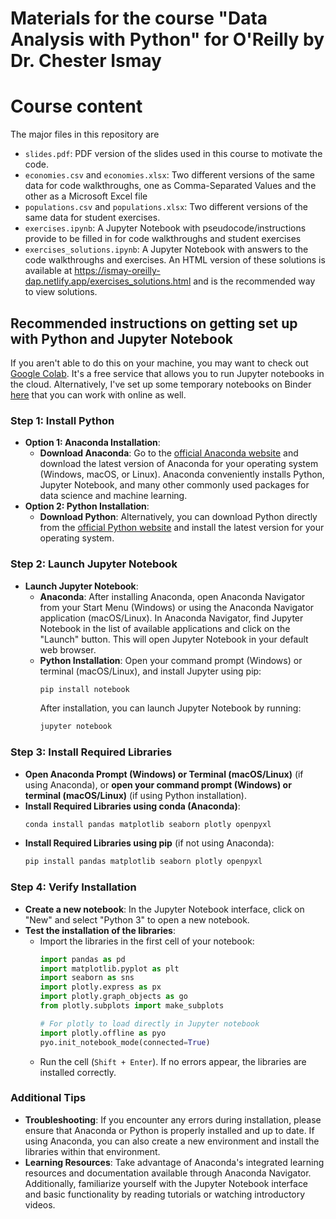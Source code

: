 # Materials for the course "Data Analysis with Python" for O'Reilly by Dr. Chester Ismay

# Course content

The major files in this repository are
- `slides.pdf`: PDF version of the slides used in this course to motivate the code.
- `economies.csv` and `economies.xlsx`: Two different versions of the same data for code walkthroughs, one as Comma-Separated Values and the other as a Microsoft Excel file
- `populations.csv` and `populations.xlsx`: Two different versions of the same data for student exercises.
- `exercises.ipynb`: A Jupyter Notebook with pseudocode/instructions provide to be filled in for code walkthroughs and student exercises
- `exercises_solutions.ipynb`: A Jupyter Notebook with answers to the code walkthroughs and exercises. An HTML version of these solutions is available at https://ismay-oreilly-dap.netlify.app/exercises_solutions.html and is the recommended way to view solutions.

## Recommended instructions on getting set up with Python and Jupyter Notebook

If you aren't able to do this on your machine, you may want to check out [Google Colab](https://colab.research.google.com/). 
It's a free service that allows you to run Jupyter notebooks in the cloud. 
Alternatively, I've set up some temporary notebooks on Binder [here](https://mybinder.org/v2/gh/ismayc/oreilly-data-analysis-with-python/HEAD?urlpath=%2Fdoc%2Ftree%2Fexercises.ipynb) that you can work with online as well.

### Step 1: Install Python
- **Option 1: Anaconda Installation**:
  - **Download Anaconda**: Go to the [official Anaconda website](https://www.anaconda.com/products/distribution) and download the latest version of Anaconda for your operating system (Windows, macOS, or Linux). Anaconda conveniently installs Python, Jupyter Notebook, and many other commonly used packages for data science and machine learning.
- **Option 2: Python Installation**:
  - **Download Python**: Alternatively, you can download Python directly from the [official Python website](https://www.python.org/downloads/) and install the latest version for your operating system.

### Step 2: Launch Jupyter Notebook
- **Launch Jupyter Notebook**:
  - **Anaconda**: After installing Anaconda, open Anaconda Navigator from your Start Menu (Windows) or using the Anaconda Navigator application (macOS/Linux). In Anaconda Navigator, find Jupyter Notebook in the list of available applications and click on the "Launch" button. This will open Jupyter Notebook in your default web browser.
  - **Python Installation**: Open your command prompt (Windows) or terminal (macOS/Linux), and install Jupyter using pip:
    ```bash
    pip install notebook
    ```
    After installation, you can launch Jupyter Notebook by running:
    ```bash
    jupyter notebook
    ```

### Step 3: Install Required Libraries
- **Open Anaconda Prompt (Windows) or Terminal (macOS/Linux)** (if using Anaconda), or **open your command prompt (Windows) or terminal (macOS/Linux)** (if using Python installation).
- **Install Required Libraries using conda (Anaconda)**:
  ```bash
  conda install pandas matplotlib seaborn plotly openpyxl
  ```
- **Install Required Libraries using pip** (if not using Anaconda):
  ```bash
  pip install pandas matplotlib seaborn plotly openpyxl
  ```

### Step 4: Verify Installation
- **Create a new notebook**: In the Jupyter Notebook interface, click on "New" and select "Python 3" to open a new notebook.
- **Test the installation of the libraries**:
  - Import the libraries in the first cell of your notebook:
    ```python
    import pandas as pd
    import matplotlib.pyplot as plt
    import seaborn as sns
    import plotly.express as px
    import plotly.graph_objects as go
    from plotly.subplots import make_subplots
    
    # For plotly to load directly in Jupyter notebook
    import plotly.offline as pyo
    pyo.init_notebook_mode(connected=True)
    ```
  - Run the cell (`Shift + Enter`). If no errors appear, the libraries are installed correctly.

### Additional Tips
- **Troubleshooting**: If you encounter any errors during installation, please ensure that Anaconda or Python is properly installed and up to date. If using Anaconda, you can also create a new environment and install the libraries within that environment.
- **Learning Resources**: Take advantage of Anaconda's integrated learning resources and documentation available through Anaconda Navigator. Additionally, familiarize yourself with the Jupyter Notebook interface and basic functionality by reading tutorials or watching introductory videos.
